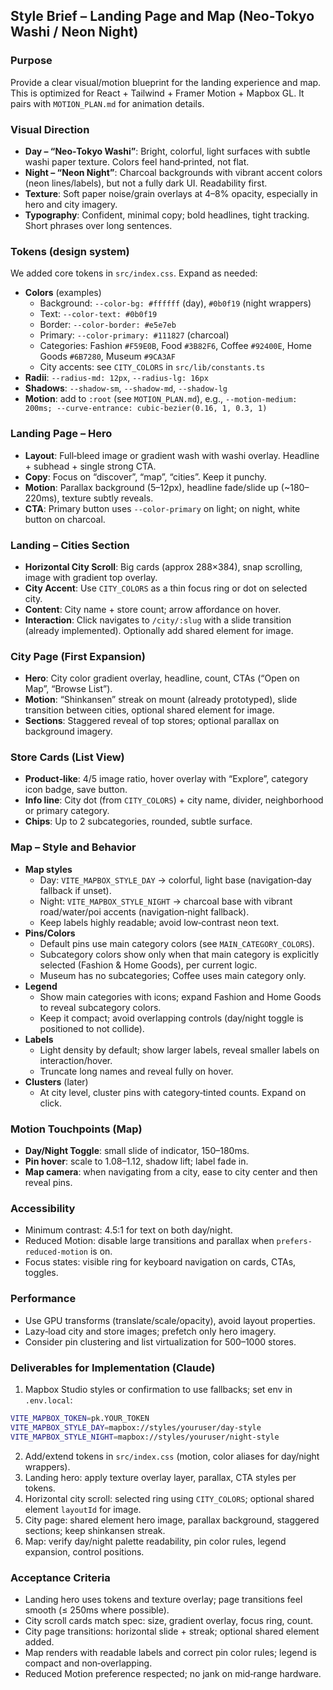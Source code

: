 ## Style Brief – Landing Page and Map (Neo‑Tokyo Washi / Neon Night)

### Purpose
Provide a clear visual/motion blueprint for the landing experience and map. This is optimized for React + Tailwind + Framer Motion + Mapbox GL. It pairs with `MOTION_PLAN.md` for animation details.

### Visual Direction
- **Day – “Neo‑Tokyo Washi”**: Bright, colorful, light surfaces with subtle washi paper texture. Colors feel hand‑printed, not flat.
- **Night – “Neon Night”**: Charcoal backgrounds with vibrant accent colors (neon lines/labels), but not a fully dark UI. Readability first.
- **Texture**: Soft paper noise/grain overlays at 4–8% opacity, especially in hero and city imagery.
- **Typography**: Confident, minimal copy; bold headlines, tight tracking. Short phrases over long sentences.

### Tokens (design system)
We added core tokens in `src/index.css`. Expand as needed:
- **Colors** (examples)
  - Background: `--color-bg: #ffffff` (day), `#0b0f19` (night wrappers)
  - Text: `--color-text: #0b0f19`
  - Border: `--color-border: #e5e7eb`
  - Primary: `--color-primary: #111827` (charcoal)
  - Categories: Fashion `#F59E0B`, Food `#3B82F6`, Coffee `#92400E`, Home Goods `#6B7280`, Museum `#9CA3AF`
  - City accents: see `CITY_COLORS` in `src/lib/constants.ts`
- **Radii**: `--radius-md: 12px`, `--radius-lg: 16px`
- **Shadows**: `--shadow-sm`, `--shadow-md`, `--shadow-lg`
- **Motion**: add to `:root` (see `MOTION_PLAN.md`), e.g., `--motion-medium: 200ms; --curve-entrance: cubic-bezier(0.16, 1, 0.3, 1)`

### Landing Page – Hero
- **Layout**: Full‑bleed image or gradient wash with washi overlay. Headline + subhead + single strong CTA.
- **Copy**: Focus on “discover”, “map”, “cities”. Keep it punchy.
- **Motion**: Parallax background (5–12px), headline fade/slide up (~180–220ms), texture subtly reveals.
- **CTA**: Primary button uses `--color-primary` on light; on night, white button on charcoal.

### Landing – Cities Section
- **Horizontal City Scroll**: Big cards (approx 288×384), snap scrolling, image with gradient top overlay.
- **City Accent**: Use `CITY_COLORS` as a thin focus ring or dot on selected city.
- **Content**: City name + store count; arrow affordance on hover.
- **Interaction**: Click navigates to `/city/:slug` with a slide transition (already implemented). Optionally add shared element for image.

### City Page (First Expansion)
- **Hero**: City color gradient overlay, headline, count, CTAs (“Open on Map”, “Browse List”).
- **Motion**: “Shinkansen” streak on mount (already prototyped), slide transition between cities, optional shared element for image.
- **Sections**: Staggered reveal of top stores; optional parallax on background imagery.

### Store Cards (List View)
- **Product‑like**: 4/5 image ratio, hover overlay with “Explore”, category icon badge, save button.
- **Info line**: City dot (from `CITY_COLORS`) + city name, divider, neighborhood or primary category.
- **Chips**: Up to 2 subcategories, rounded, subtle surface.

### Map – Style and Behavior
- **Map styles**
  - Day: `VITE_MAPBOX_STYLE_DAY` → colorful, light base (navigation‑day fallback if unset).
  - Night: `VITE_MAPBOX_STYLE_NIGHT` → charcoal base with vibrant road/water/poi accents (navigation‑night fallback).
  - Keep labels highly readable; avoid low‑contrast neon text.
- **Pins/Colors**
  - Default pins use main category colors (see `MAIN_CATEGORY_COLORS`).
  - Subcategory colors show only when that main category is explicitly selected (Fashion & Home Goods), per current logic.
  - Museum has no subcategories; Coffee uses main category only.
- **Legend**
  - Show main categories with icons; expand Fashion and Home Goods to reveal subcategory colors.
  - Keep it compact; avoid overlapping controls (day/night toggle is positioned to not collide).
- **Labels**
  - Light density by default; show larger labels, reveal smaller labels on interaction/hover.
  - Truncate long names and reveal fully on hover.
- **Clusters** (later)
  - At city level, cluster pins with category‑tinted counts. Expand on click.

### Motion Touchpoints (Map)
- **Day/Night Toggle**: small slide of indicator, 150–180ms.
- **Pin hover**: scale to 1.08–1.12, shadow lift; label fade in.
- **Map camera**: when navigating from a city, ease to city center and then reveal pins.

### Accessibility
- Minimum contrast: 4.5:1 for text on both day/night.
- Reduced Motion: disable large transitions and parallax when `prefers-reduced-motion` is on.
- Focus states: visible ring for keyboard navigation on cards, CTAs, toggles.

### Performance
- Use GPU transforms (translate/scale/opacity), avoid layout properties.
- Lazy‑load city and store images; prefetch only hero imagery.
- Consider pin clustering and list virtualization for 500–1000 stores.

### Deliverables for Implementation (Claude)
1) Mapbox Studio styles or confirmation to use fallbacks; set env in `.env.local`:
```bash
VITE_MAPBOX_TOKEN=pk.YOUR_TOKEN
VITE_MAPBOX_STYLE_DAY=mapbox://styles/youruser/day-style
VITE_MAPBOX_STYLE_NIGHT=mapbox://styles/youruser/night-style
```
2) Add/extend tokens in `src/index.css` (motion, color aliases for day/night wrappers).
3) Landing hero: apply texture overlay layer, parallax, CTA styles per tokens.
4) Horizontal city scroll: selected ring using `CITY_COLORS`; optional shared element `layoutId` for image.
5) City page: shared element hero image, parallax background, staggered sections; keep shinkansen streak.
6) Map: verify day/night palette readability, pin color rules, legend expansion, control positions.

### Acceptance Criteria
- Landing hero uses tokens and texture overlay; page transitions feel smooth (≤ 250ms where possible).
- City scroll cards match spec: size, gradient overlay, focus ring, count.
- City page transitions: horizontal slide + streak; optional shared element added.
- Map renders with readable labels and correct pin color rules; legend is compact and non‑overlapping.
- Reduced Motion preference respected; no jank on mid‑range hardware.











